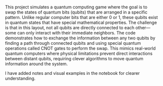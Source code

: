 This project simulates a quantum computing game where the goal is to swap the states of quantum bits (qubits) that are arranged in a specific pattern. Unlike regular computer bits that are either 0 or 1, these qubits exist in quantum states that have special mathematical properties. The challenge is that in this layout, not all qubits are directly connected to each other—some can only interact with their immediate neighbors. The code demonstrates how to exchange the information between any two qubits by finding a path through connected qubits and using special quantum operations called CNOT gates to perform the swap. This mimics real-world quantum computers where physical limitations prevent direct interactions between distant qubits, requiring clever algorithms to move quantum information around the system.

I have added notes and visual examples in the notebook for clearer understanding.
